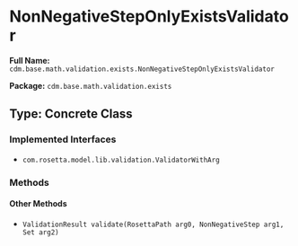 # NonNegativeStepOnlyExistsValidator

**Full Name:** `cdm.base.math.validation.exists.NonNegativeStepOnlyExistsValidator`

**Package:** `cdm.base.math.validation.exists`

## Type: Concrete Class

### Implemented Interfaces

- `com.rosetta.model.lib.validation.ValidatorWithArg`

### Methods

#### Other Methods

- `ValidationResult validate(RosettaPath arg0, NonNegativeStep arg1, Set arg2)`

